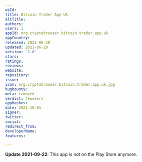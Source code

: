 ```yaml
---
wsId: 
title: Bitcoin Trader App Uk
altTitle: 
authors: 
users: 1
appId: org.cryptobrowser.bitcoin.trader.app.uk
appCountry: 
released: 2021-06-28
updated: 2021-06-29
version: '1.0'
stars: 
ratings: 
reviews: 
website: 
repository: 
issue: 
icon: org.cryptobrowser.bitcoin.trader.app.uk.jpg
bugbounty: 
meta: removed
verdict: fewusers
appHashes: 
date: 2021-10-01
signer: 
twitter: 
social: 
redirect_from: 
developerName: 
features: 

---
```


<!-- Emanuel thinks this is probably a scam. See https://gitlab.com/walletscrutiny/walletScrutinyCom/-/issues/314 -->
**Update 2021-09-22**: This app is not on the Play Store anymore.
